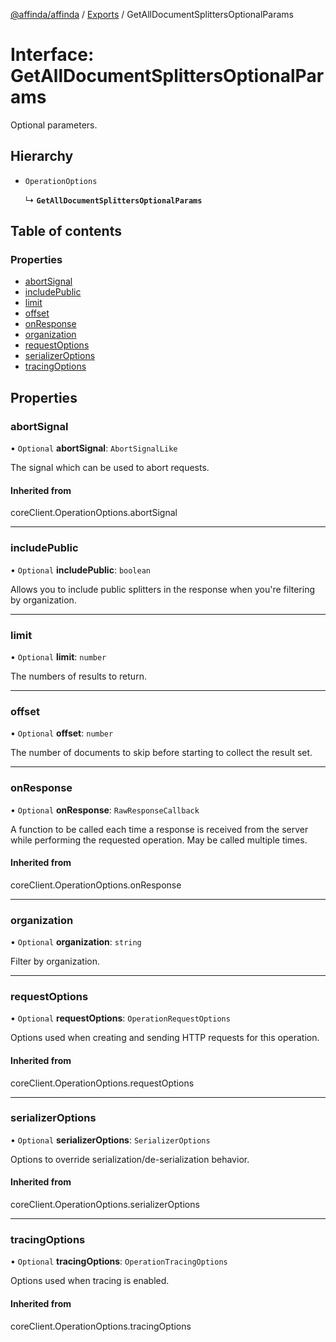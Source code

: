[@affinda/affinda](../README.md) / [Exports](../modules.md) / GetAllDocumentSplittersOptionalParams

# Interface: GetAllDocumentSplittersOptionalParams

Optional parameters.

## Hierarchy

- `OperationOptions`

  ↳ **`GetAllDocumentSplittersOptionalParams`**

## Table of contents

### Properties

- [abortSignal](GetAllDocumentSplittersOptionalParams.md#abortsignal)
- [includePublic](GetAllDocumentSplittersOptionalParams.md#includepublic)
- [limit](GetAllDocumentSplittersOptionalParams.md#limit)
- [offset](GetAllDocumentSplittersOptionalParams.md#offset)
- [onResponse](GetAllDocumentSplittersOptionalParams.md#onresponse)
- [organization](GetAllDocumentSplittersOptionalParams.md#organization)
- [requestOptions](GetAllDocumentSplittersOptionalParams.md#requestoptions)
- [serializerOptions](GetAllDocumentSplittersOptionalParams.md#serializeroptions)
- [tracingOptions](GetAllDocumentSplittersOptionalParams.md#tracingoptions)

## Properties

### abortSignal

• `Optional` **abortSignal**: `AbortSignalLike`

The signal which can be used to abort requests.

#### Inherited from

coreClient.OperationOptions.abortSignal

___

### includePublic

• `Optional` **includePublic**: `boolean`

Allows you to include public splitters in the response when you're filtering by organization.

___

### limit

• `Optional` **limit**: `number`

The numbers of results to return.

___

### offset

• `Optional` **offset**: `number`

The number of documents to skip before starting to collect the result set.

___

### onResponse

• `Optional` **onResponse**: `RawResponseCallback`

A function to be called each time a response is received from the server
while performing the requested operation.
May be called multiple times.

#### Inherited from

coreClient.OperationOptions.onResponse

___

### organization

• `Optional` **organization**: `string`

Filter by organization.

___

### requestOptions

• `Optional` **requestOptions**: `OperationRequestOptions`

Options used when creating and sending HTTP requests for this operation.

#### Inherited from

coreClient.OperationOptions.requestOptions

___

### serializerOptions

• `Optional` **serializerOptions**: `SerializerOptions`

Options to override serialization/de-serialization behavior.

#### Inherited from

coreClient.OperationOptions.serializerOptions

___

### tracingOptions

• `Optional` **tracingOptions**: `OperationTracingOptions`

Options used when tracing is enabled.

#### Inherited from

coreClient.OperationOptions.tracingOptions
